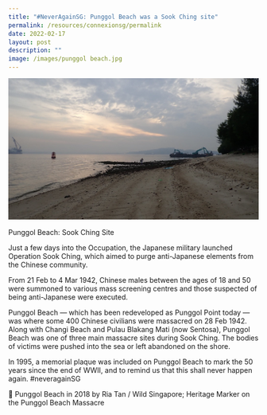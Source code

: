 ```yaml
---
title: "#NeverAgainSG: Punggol Beach was a Sook Ching site"
permalink: /resources/connexionsg/permalink
date: 2022-02-17
layout: post
description: ""
image: /images/punggol beach.jpg
---
```

![](/images/punggol%20beach.jpg)

Punggol Beach: Sook Ching Site

Just a few days into the Occupation, the Japanese military launched Operation Sook Ching, which aimed to purge anti-Japanese elements from the Chinese community. 

From 21 Feb to 4 Mar 1942, Chinese males between the ages of 18 and 50 were summoned to various mass screening centres and those suspected of being anti-Japanese were executed.

Punggol Beach — which has been redeveloped as Punggol Point today — was where some 400 Chinese civilians were massacred on 28 Feb 1942. Along with Changi Beach and Pulau Blakang Mati (now Sentosa), Punggol Beach was one of three main massacre sites during Sook Ching. The bodies of victims were pushed into the sea or left abandoned on the shore.

In 1995, a memorial plaque was included on Punggol Beach to mark the 50 years since the end of WWII, and to remind us that this shall never happen again. #neveragainSG

📸 Punggol Beach in 2018 by Ria Tan / Wild Singapore; Heritage Marker on the Punggol Beach Massacre